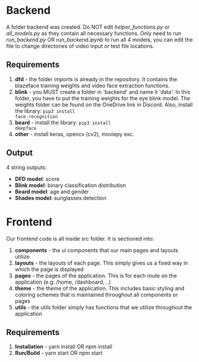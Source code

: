 # Backend

A folder backend was created. Do NOT edit _helper_functions.py_ or _all_models.py_ as they contain all necessary functions. Only need to run _run_backend.py_ OR _run_backend.ipynb_ to run all 4 models, you can edit the file to change directories of video input or test file locations.

## Requirements

1. **dfd** - the folder _imports_ is already in the repository. It contains the blazeface training weights and video face extraction functions.
2. **blink** - you MUST create a folder in 'backend' and name it 'data'. In this folder, you have to put the training weights for the eye blink model. The weights folder can be found on the OneDrive link in Discord. Also, install the library: <code>pip3 install face_recognition</code>
3. **beard** - install the library: <code>pip3 install deepface</code>
4. **other** - install keras, opencv (cv2), moviepy exc.

## Output

4 string outputs:

- **DFD model**: score
- **Blink model**: binary classification distribution
- **Beard model**: age and gender
- **Shades model**: sunglasses detection

# Frontend

Our frontend code is all inside src folder. It is sectioned into:

1. **components** - the ui components that our main pages and layouts utilize
2. **layouts** - the layouts of each page. This simply gives us a fixed way in which the page is displayed
3. **pages** - the pages of the application. This is for each route on the application (e.g: /home, /dashboard, ..)
4. **theme** - the theme of the application. This includes basic styling and coloring schemes that is maintained throughout all components or pages
5. **utils** - the utils folder simply has functions that we utilize throughout the application

## Requirements

1. **Installation** - yarn install OR npm install
2. **Run/Build** - yarn start OR npm start
